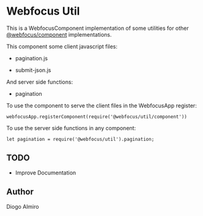 
# Webfocus Util

This is a WebfocusComponent implementation of some utilities for other [@webfocus/component](https://www.npmjs.com/package/@webfocus/component) implementations.

This component some client javascript files:

 - pagination.js

 - submit-json.js

And server side functions:

 - pagination

To use the component to serve the client files in the WebfocusApp register:

```
webfocusApp.registerComponent(require('@webfocus/util/component'))
```

To use the server side functions in any component:

```
let pagination = require('@webfocus/util').pagination;
```

## TODO

 - Improve Documentation

## Author

Diogo Almiro